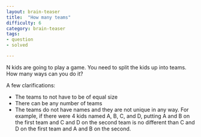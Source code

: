 ```yaml
---
layout: brain-teaser
title:  "How many teams"
difficulty: 6
category: brain-teaser
tags:
- question
- solved

---
```


N kids are going to play a game.  You need to split the kids up into teams.  How many ways can you do it?

A few clarifications:

- The teams to not have to be of equal size
- There can be any number of teams
- The teams do not have names and they are not unique in any way.  For
  example, if there were 4 kids named A, B, C, and D, putting A and B
  on the first team and C and D on the second team is no different
  than C and D on the first team and A and B on the second.





